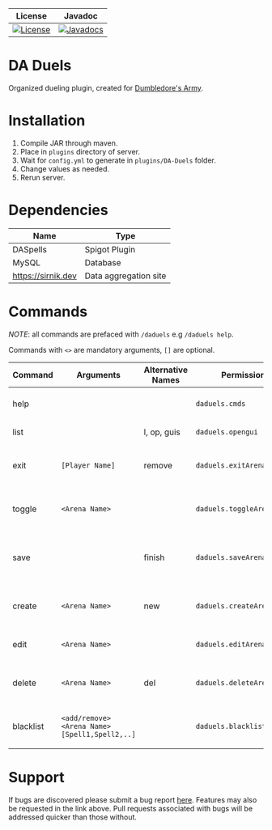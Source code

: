 | License | Javadoc |
| ------- | ------- |
| [![License](https://img.shields.io/github/license/sirNikolai/DA-Duels)](LICENSE.md)| [![Javadocs](https://img.shields.io/badge/Javadocs-1.0.0-orange.svg)](https://sirnikolai.github.io/DA-Duels/index.html)

# DA Duels
Organized dueling plugin, created for [Dumbledore's Army](http://http://dumbledoresarmy.enjin.com/).

# Installation
1. Compile JAR through maven.
2. Place in `plugins` directory of server.
3. Wait for `config.yml` to generate in `plugins/DA-Duels` folder.
4. Change values as needed.
5. Rerun server.

# Dependencies
| Name               | Type                  |
| ------------------ | --------------------- |
| DASpells           | Spigot Plugin         |
| MySQL              | Database              |
| https://sirnik.dev | Data aggregation site |

# Commands
_NOTE_: all commands are prefaced with `/daduels` e.g `/daduels help`.

Commands with `<>` are mandatory arguments, `[]` are optional.

| Command   | Arguments        | Alternative Names              | Permission                 | Description                                        | Permission Level | Notes |
| --------  | ---------------- | ------------------------------ | -------------------------- | -------------------------------------------------- | ---------------- | ----- |
| help      |                  |                                | `daduels.cmds`             | Lists all available commands                       | Player           |       |
| list      |                  | l, op, guis                    | `daduels.opengui`          | Opens GUI to choose arena                          | Player           |       |
| exit      | `[Player Name] ` | remove                         | `daduels.exitArena`        | Leave arena (will count as loss if in game)        | Player           | Staff can supply player name to remove others. Requires `daduels.exitArena.others` |
| toggle    | `<Arena Name>`   |                                | `daduels.toggleArena`      | Toggles status of Arena (open/closed)              | Staff            |       |
| save      |                  | finish                         | `daduels.saveArena`        | Save arena currently selected in creation mode     | Staff            | Only to be done after `new` or `edit` command  |
| create    | `<Arena Name>`   | new                            | `daduels.createArena`      | Creates a new arena (if name isn't taken)          | Staff            | Need to `save` after picking spawn points      |
| edit      | `<Arena Name>`   |                                | `daduels.editArena`        | Edit spawn points for arena                        | Staff            | Need to `save` after picking spawn points      |
| delete    | `<Arena Name>`   | del                            | `daduels.deleteArena`      | Deletes an arena with specified Name               | Staff            |       |
| blacklist | `<add/remove> <Arena Name> [Spell1,Spell2,..]` |  | `daduels.blacklistSpells` | Add/remove spells from arena blacklist             | Staff            |       |

# Support
If bugs are discovered please submit a bug report [here](https://github.com/sirNikolai/DA-Duels/issues/new).
Features may also be requested in the link above.
Pull requests associated with bugs will be addressed quicker than those without.
